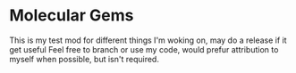 Molecular Gems
===================

This is my test mod for different things I'm woking on, may do a release if it get useful
Feel free to branch or use my code, would prefur attribution to myself when possible, but isn't required.
